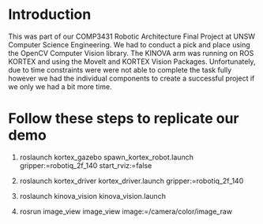 # Introduction

This was part of our COMP3431 Robotic Architecture Final Project at UNSW Computer Science Engineering. We had to conduct a pick and place using the OpenCV Computer Vision library. The KINOVA arm was running on ROS KORTEX and using the MoveIt and KORTEX Vision Packages. Unfortunately, due to time constraints were were not able to complete the task fully however we had the individual components to create a successful project if we only we had a bit more time.

# Follow these steps to replicate our demo

1. roslaunch kortex_gazebo spawn_kortex_robot.launch gripper:=robotiq_2f_140 start_rviz:=false

2. roslaunch kortex_driver kortex_driver.launch gripper:=robotiq_2f_140

3. roslaunch kinova_vision kinova_vision.launch

4. rosrun image_view image_view image:=/camera/color/image_raw